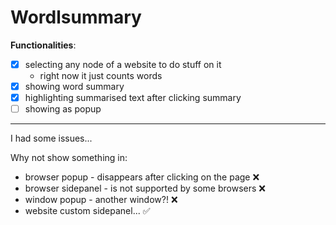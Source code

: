 # Wordlsummary

**Functionalities**:

- [x] selecting any node of a website to do stuff on it
    - right now it just counts words 
- [x] showing word summary
- [x] highlighting summarised text after clicking summary
- [ ] showing as popup

---

I had some issues...

Why not show something in:

- browser popup - disappears after clicking on the page ❌
- browser sidepanel - is not supported by some browsers ❌
- window popup - another window?! ❌
- website custom sidepanel... ✅
